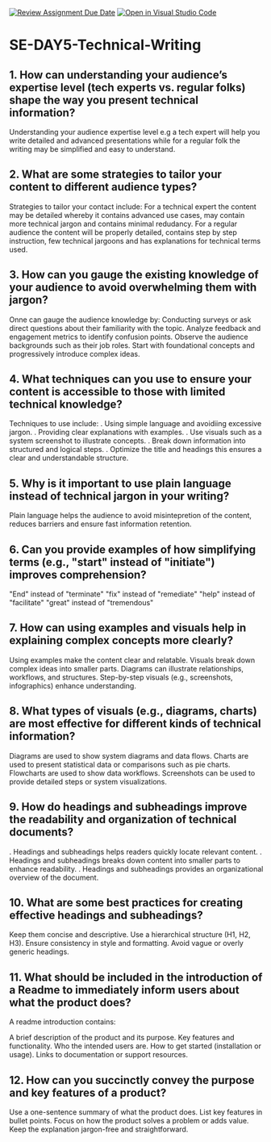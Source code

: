 [![Review Assignment Due Date](https://classroom.github.com/assets/deadline-readme-button-22041afd0340ce965d47ae6ef1cefeee28c7c493a6346c4f15d667ab976d596c.svg)](https://classroom.github.com/a/zsAR-pyY)
[![Open in Visual Studio Code](https://classroom.github.com/assets/open-in-vscode-2e0aaae1b6195c2367325f4f02e2d04e9abb55f0b24a779b69b11b9e10269abc.svg)](https://classroom.github.com/online_ide?assignment_repo_id=18724775&assignment_repo_type=AssignmentRepo)
# SE-DAY5-Technical-Writing
## 1. How can understanding your audience’s expertise level (tech experts vs. regular folks) shape the way you present technical information?

Understanding your audience expertise level e.g a tech expert will help you write detailed and advanced presentations while for a regular folk the writing may be simplified and easy to understand.
## 2. What are some strategies to tailor your content to different audience types?

Strategies to tailor your contact include:
For a technical expert the content may be detailed whereby it contains advanced use cases, may contain more technical jargon and contains minimal redudancy.
For a regular audience the content will be properly detailed, contains step by step instruction, few technical jargoons and has explanations for technical terms used.

## 3. How can you gauge the existing knowledge of your audience to avoid overwhelming them with jargon?

Onne can gauge the audience knowledge by:
Conducting surveys or ask direct questions about their familiarity with the topic.
Analyze feedback and engagement metrics to identify confusion points.
Observe the audience backgrounds such as their job roles.
Start with foundational concepts and progressively introduce complex ideas.

## 4. What techniques can you use to ensure your content is accessible to those with limited technical knowledge?

Techniques to use include:
. Using simple language and avoidiing excessive jargon.
. Providing clear explanations with examples.
. Use visuals such as a system screenshot to illustrate concepts.
. Break down information into structured and logical steps.
. Optimize the title and headings this ensures a clear and understandable structure.

## 5. Why is it important to use plain language instead of technical jargon in your writing?

Plain language helps the audience to avoid misintepretion of the content, reduces barriers and ensure fast information retention.

## 6. Can you provide examples of how simplifying terms (e.g., "start" instead of "initiate") improves comprehension?

"End" instead of "terminate"
"fix" instead of "remediate"
"help" instead of "facilitate"
"great" instead of "tremendous"

## 7. How can using examples and visuals help in explaining complex concepts more clearly?

Using examples make the content clear and relatable.
Visuals break down complex ideas into smaller parts.
Diagrams can illustrate relationships, workflows, and structures.
Step-by-step visuals (e.g., screenshots, infographics) enhance understanding.

## 8. What types of visuals (e.g., diagrams, charts) are most effective for different kinds of technical information?

Diagrams are used to show system diagrams and data flows.
Charts are used to present statistical data or comparisons such as pie charts.
Flowcharts are used to show data workflows.
Screenshots can be used to provide detailed steps or system visualizations.

## 9. How do headings and subheadings improve the readability and organization of technical documents?

. Headings and subheadings helps readers quickly locate relevant content.
. Headings and subheadings breaks down content into smaller parts to enhance readability.
. Headings and subheadings provides an organizational overview of the document.

## 10. What are some best practices for creating effective headings and subheadings?

Keep them concise and descriptive.
Use a hierarchical structure (H1, H2, H3).
Ensure consistency in style and formatting.
Avoid vague or overly generic headings.

## 11. What should be included in the introduction of a Readme to immediately inform users about what the product does?

A readme introduction contains:

A brief description of the product and its purpose.
Key features and functionality.
Who the intended users are.
How to get started (installation or usage).
Links to documentation or support resources.

## 12. How can you succinctly convey the purpose and key features of a product?

Use a one-sentence summary of what the product does.
List key features in bullet points.
Focus on how the product solves a problem or adds value.
Keep the explanation jargon-free and straightforward.
